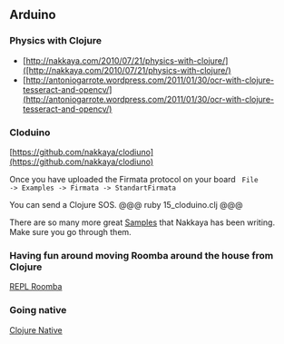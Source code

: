 ## Arduino 

### Physics with Clojure
* [http://nakkaya.com/2010/07/21/physics-with-clojure/]([http://nakkaya.com/2010/07/21/physics-with-clojure/)
* [http://antoniogarrote.wordpress.com/2011/01/30/ocr-with-clojure-tesseract-and-opencv/](http://antoniogarrote.wordpress.com/2011/01/30/ocr-with-clojure-tesseract-and-opencv/)

### Cloduino
[https://github.com/nakkaya/clodiuno](https://github.com/nakkaya/clodiuno)

Once you have uploaded the Firmata protocol on your board
<code>
File -> Examples -> Firmata -> StandartFirmata
</code>

You can send a Clojure SOS.
@@@ ruby 15_cloduino.clj @@@

There are so many more great [Samples](http://nakkaya.com/clodiuno.html) that Nakkaya has been writing. Make sure you go through them.

### Having fun around moving Roomba around the house from Clojure
[REPL Roomba](http://gigasquidsoftware.com/wordpress/?p=450)

### Going native
[Clojure Native](https://github.com/bagucode/clj-native)